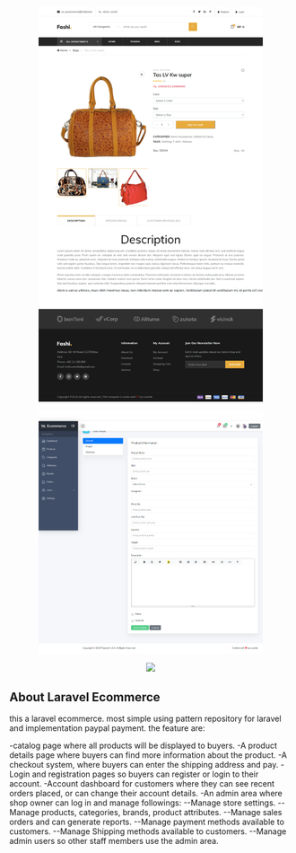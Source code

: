 <p align="center"><img src="screanshoot/produk.png" width="400"></p>
<p align="center"><img src="screanshoot/admin-produk.png" width="400"></p>
<p align="center"><img src="screanshoot/Screenshot+29_123" width="400"></p>



## About Laravel Ecommerce

this a laravel ecommerce. most simple using pattern repository for laravel and implementation paypal payment. the feature are:

-catalog page where all products will be displayed to buyers.
-A product details page where buyers can find more information about the product.
-A checkout system, where buyers can enter the shipping address and pay.
-Login and registration pages so buyers can register or login to their account.
-Account dashboard for customers where they can see recent orders placed, or can change their account details.
-An admin area where shop owner can log in and manage followings:
--Manage store settings.
--Manage products, categories, brands, product attributes.
--Manage sales orders and can generate reports.
--Manage payment methods available to customers.
--Manage Shipping methods available to customers.
--Manage admin users so other staff members use the admin area.
